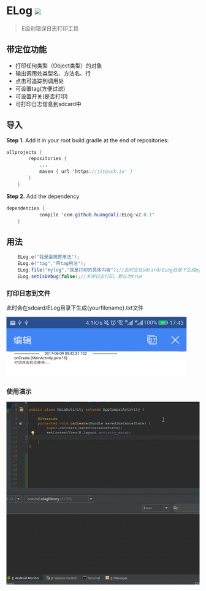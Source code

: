 # ELog  [![](https://jitpack.io/v/huangdali/ELog.svg)](https://jitpack.io/#huangdali/ELog)

> E级别错误日志打印工具


## 带定位功能
- 打印任何类型（Object类型）的对象
- 输出调用处类型名、方法名、行
- 点击可追踪到调用处
- 可设置tag(方便过滤)
- 可设置开关(是否打印)
- 可打印日志信息到sdcard中

## 导入
**Step 1.**  Add it in your root build.gradle at the end of repositories:
```java
allprojects {
		repositories {
			...
			maven { url 'https://jitpack.io' }
		}
	}
```

**Step 2.** Add the dependency

```java
dependencies {
	        compile 'com.github.huangdali:ELog:v2.0.1'
	}
```

## 用法

```java
    ELog.e("我是最简答用法");
    ELog.e("tag","带tag用法");
    ELog.file("mylog","我是打印的具体内容");//此时会在sdcard/ELog目录下生成mylog.txt文件
    ELog.setIsDebug(false);//关闭日志打印，默认为true
```


### 打印日志到文件

此时会在sdcard/ELog目录下生成{yourfilename}.txt文件

![](https://github.com/huangdali/ELog/blob/elogmaster/file.png)

### 使用演示

![](https://github.com/huangdali/ELog/blob/elogmaster/elog.gif)
